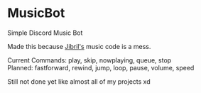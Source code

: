 # MusicBot
Simple Discord Music Bot

Made this because [Jibril's](https://github.com/bakapear/Jibril) music code is a mess.

Current Commands: play, skip, nowplaying, queue, stop<br>
Planned: fastforward, rewind, jump, loop, pause, volume, speed

Still not done yet like almost all of my projects xd

